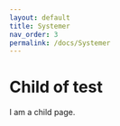 ```yaml
---
layout: default
title: Systemer
nav_order: 3
permalink: /docs/Systemer
---
```


# Child of test

I am a child page.
